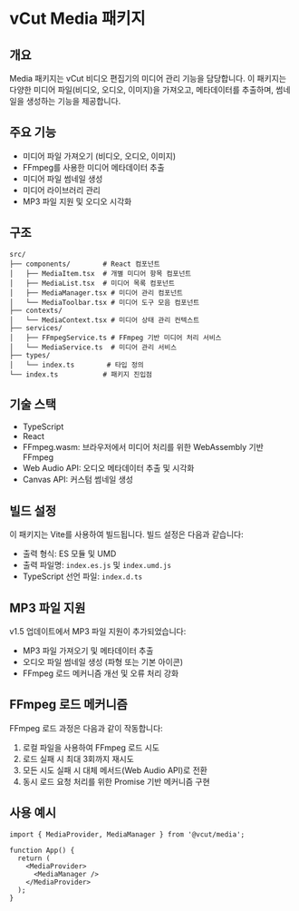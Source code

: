 # vCut Media 패키지

## 개요
Media 패키지는 vCut 비디오 편집기의 미디어 관리 기능을 담당합니다. 이 패키지는 다양한 미디어 파일(비디오, 오디오, 이미지)을 가져오고, 메타데이터를 추출하며, 썸네일을 생성하는 기능을 제공합니다.

## 주요 기능
- 미디어 파일 가져오기 (비디오, 오디오, 이미지)
- FFmpeg를 사용한 미디어 메타데이터 추출
- 미디어 파일 썸네일 생성
- 미디어 라이브러리 관리
- MP3 파일 지원 및 오디오 시각화

## 구조
```
src/
├── components/        # React 컴포넌트
│   ├── MediaItem.tsx  # 개별 미디어 항목 컴포넌트
│   ├── MediaList.tsx  # 미디어 목록 컴포넌트
│   ├── MediaManager.tsx # 미디어 관리 컴포넌트
│   └── MediaToolbar.tsx # 미디어 도구 모음 컴포넌트
├── contexts/
│   └── MediaContext.tsx # 미디어 상태 관리 컨텍스트
├── services/
│   ├── FFmpegService.ts # FFmpeg 기반 미디어 처리 서비스
│   └── MediaService.ts  # 미디어 관리 서비스
├── types/
│   └── index.ts        # 타입 정의
└── index.ts           # 패키지 진입점
```

## 기술 스택
- TypeScript
- React
- FFmpeg.wasm: 브라우저에서 미디어 처리를 위한 WebAssembly 기반 FFmpeg
- Web Audio API: 오디오 메타데이터 추출 및 시각화
- Canvas API: 커스텀 썸네일 생성

## 빌드 설정
이 패키지는 Vite를 사용하여 빌드됩니다. 빌드 설정은 다음과 같습니다:
- 출력 형식: ES 모듈 및 UMD
- 출력 파일명: `index.es.js` 및 `index.umd.js`
- TypeScript 선언 파일: `index.d.ts`

## MP3 파일 지원
v1.5 업데이트에서 MP3 파일 지원이 추가되었습니다:
- MP3 파일 가져오기 및 메타데이터 추출
- 오디오 파일 썸네일 생성 (파형 또는 기본 아이콘)
- FFmpeg 로드 메커니즘 개선 및 오류 처리 강화

## FFmpeg 로드 메커니즘
FFmpeg 로드 과정은 다음과 같이 작동합니다:
1. 로컬 파일을 사용하여 FFmpeg 로드 시도
2. 로드 실패 시 최대 3회까지 재시도
3. 모든 시도 실패 시 대체 메서드(Web Audio API)로 전환
4. 동시 로드 요청 처리를 위한 Promise 기반 메커니즘 구현

## 사용 예시
```tsx
import { MediaProvider, MediaManager } from '@vcut/media';

function App() {
  return (
    <MediaProvider>
      <MediaManager />
    </MediaProvider>
  );
}
```
